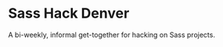 Sass Hack Denver
================

A bi-weekly, informal get-together
for hacking on Sass projects.
